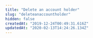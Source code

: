 ```yaml
---
title: "Delete an account holder"
slug: "deleteanaccountholder"
hidden: false
createdAt: "2019-12-24T00:49:31.616Z"
updatedAt: "2020-02-13T14:24:26.134Z"
---
```


